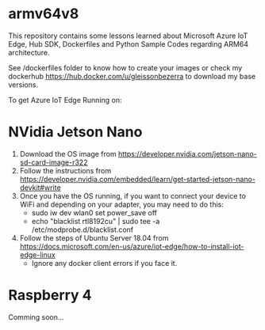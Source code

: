 # armv64v8

This repository contains some lessons learned about Microsoft Azure IoT Edge, Hub SDK, Dockerfiles and Python Sample Codes regarding ARM64 architecture.

See /dockerfiles folder to know how to create your images or check my dockerhub https://hub.docker.com/u/gleissonbezerra to download my base versions.

To get Azure IoT Edge Running on:

# NVidia Jetson Nano

1. Download the OS image from https://developer.nvidia.com/jetson-nano-sd-card-image-r322
2. Follow the instructions from https://developer.nvidia.com/embedded/learn/get-started-jetson-nano-devkit#write
3. Once you have the OS running, if you want to connect your device to WiFi and depending on your adapter, you may need to do this:
    - sudo iw dev wlan0 set power_save off
    - echo "blacklist rtl8192cu" | sudo tee -a /etc/modprobe.d/blacklist.conf
4. Follow the steps of Ubuntu Server 18.04 from https://docs.microsoft.com/en-us/azure/iot-edge/how-to-install-iot-edge-linux
    - Ignore any docker client errors if you face it.

# Raspberry 4

Comming soon...